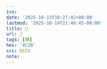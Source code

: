 ```yaml
---
ivs:
date: '2025-10-13T10:27:42+08:00'
lastmod: '2025-10-14T21:46:45-08:00'
title: 􅖁
url: 􅖁
tags: [䰫]
hex: '4C2B'
src: DCCV
note:
---
```

